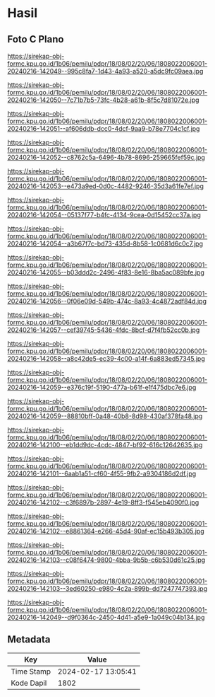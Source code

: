 # Hasil

## Foto C Plano

https://sirekap-obj-formc.kpu.go.id/1b06/pemilu/pdpr/18/08/02/20/06/1808022006001-20240216-142049--995c8fa7-1d43-4a93-a520-a5dc9fc09aea.jpg

https://sirekap-obj-formc.kpu.go.id/1b06/pemilu/pdpr/18/08/02/20/06/1808022006001-20240216-142050--7c71b7b5-73fc-4b28-a61b-8f5c7d81072e.jpg

https://sirekap-obj-formc.kpu.go.id/1b06/pemilu/pdpr/18/08/02/20/06/1808022006001-20240216-142051--af606ddb-dcc0-4dcf-9aa9-b78e7704c1cf.jpg

https://sirekap-obj-formc.kpu.go.id/1b06/pemilu/pdpr/18/08/02/20/06/1808022006001-20240216-142052--c8762c5a-6496-4b78-8696-259665fef59c.jpg

https://sirekap-obj-formc.kpu.go.id/1b06/pemilu/pdpr/18/08/02/20/06/1808022006001-20240216-142053--e473a9ed-0d0c-4482-9246-35d3a61fe7ef.jpg

https://sirekap-obj-formc.kpu.go.id/1b06/pemilu/pdpr/18/08/02/20/06/1808022006001-20240216-142054--05137f77-b4fc-4134-9cea-0d15452cc37a.jpg

https://sirekap-obj-formc.kpu.go.id/1b06/pemilu/pdpr/18/08/02/20/06/1808022006001-20240216-142054--a3b67f7c-bd73-435d-8b58-1c0681d6c0c7.jpg

https://sirekap-obj-formc.kpu.go.id/1b06/pemilu/pdpr/18/08/02/20/06/1808022006001-20240216-142055--b03ddd2c-2496-4f83-8e16-8ba5ac089bfe.jpg

https://sirekap-obj-formc.kpu.go.id/1b06/pemilu/pdpr/18/08/02/20/06/1808022006001-20240216-142056--0f06e09d-549b-474c-8a93-4c4872adf84d.jpg

https://sirekap-obj-formc.kpu.go.id/1b06/pemilu/pdpr/18/08/02/20/06/1808022006001-20240216-142057--cef39745-5436-4fdc-8bcf-d7f4fb52cc0b.jpg

https://sirekap-obj-formc.kpu.go.id/1b06/pemilu/pdpr/18/08/02/20/06/1808022006001-20240216-142058--a8c42de5-ec39-4c00-a14f-6a883ed57345.jpg

https://sirekap-obj-formc.kpu.go.id/1b06/pemilu/pdpr/18/08/02/20/06/1808022006001-20240216-142059--e376c19f-5190-477a-b61f-e1f475dbc7e6.jpg

https://sirekap-obj-formc.kpu.go.id/1b06/pemilu/pdpr/18/08/02/20/06/1808022006001-20240216-142059--88810bff-0a48-40b8-8d98-430af378fa48.jpg

https://sirekap-obj-formc.kpu.go.id/1b06/pemilu/pdpr/18/08/02/20/06/1808022006001-20240216-142100--eb1dd9dc-4cdc-4847-bf92-616c12642635.jpg

https://sirekap-obj-formc.kpu.go.id/1b06/pemilu/pdpr/18/08/02/20/06/1808022006001-20240216-142101--6aab1a51-cf60-4f55-9fb2-a9304186d2df.jpg

https://sirekap-obj-formc.kpu.go.id/1b06/pemilu/pdpr/18/08/02/20/06/1808022006001-20240216-142102--c3f6897b-2897-4e19-8ff3-f545eb4090f0.jpg

https://sirekap-obj-formc.kpu.go.id/1b06/pemilu/pdpr/18/08/02/20/06/1808022006001-20240216-142102--e8861364-e266-45d4-90af-ec15b493b305.jpg

https://sirekap-obj-formc.kpu.go.id/1b06/pemilu/pdpr/18/08/02/20/06/1808022006001-20240216-142103--c08f6474-9800-4bba-9b5b-c6b530d61c25.jpg

https://sirekap-obj-formc.kpu.go.id/1b06/pemilu/pdpr/18/08/02/20/06/1808022006001-20240216-142103--3ed60250-e980-4c2a-899b-dd7247747393.jpg

https://sirekap-obj-formc.kpu.go.id/1b06/pemilu/pdpr/18/08/02/20/06/1808022006001-20240216-142049--d9f0364c-2450-4d41-a5e9-1a049c04b134.jpg


## Metadata

| Key        | Value               |
| ---------- | ------------------- |
| Time Stamp | 2024-02-17 13:05:41 |
| Kode Dapil | 1802                |



